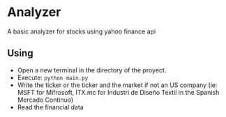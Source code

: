 # Analyzer
A basic analyzer for stocks using yahoo finance api

## Using
- Open a new terminal in the directory of the proyect. 
- Execute: `python main.py`
- Write the ticker or the ticker and the market if not an US company (ie: MSFT for Mifrosoft, ITX.mc for Industri de Diseño Textil in the Spanish Mercado Continuo)
- Read the financial data
